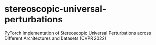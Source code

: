 # stereoscopic-universal-perturbations
PyTorch Implementation of Stereoscopic Universal Perturbations across Different Architectures and Datasets (CVPR 2022)
